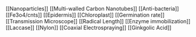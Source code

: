 [[Nanoparticles]]
[[Multi-walled Carbon Nanotubes]]
[[Anti-bacteria]]
[[Fe3o4/cnts]]
[[Epidermis]]
[[Chloroplast]]
[[Germination rate]]
[[Transmission Microscope]]
[[Radical Length]]
[[Enzyme immobilization]]
[[Laccase]]
[[Nylon]]
[[Coaxial Electrospraying]]
[[Ginkgolic Acid]]
